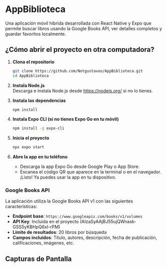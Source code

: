 # AppBiblioteca

Una aplicación móvil híbrida desarrollada con React Native y Expo que permite buscar libros usando la Google Books API, ver detalles completos y guardar favoritos localmente.

## ¿Cómo abrir el proyecto en otra computadora?

1. **Clona el repositorio**
   ```sh
   git clone https://github.com/Notgustavoo/AppBiblioteca.git
   cd AppBiblioteca
   ```
2. **Instala Node.js**  
   Descarga e instala Node.js desde https://nodejs.org/ si no lo tienes.

3. **Instala las dependencias**
   ```sh
   npm install
   ```
4. **Instala Expo CLI (si no tienes Expo Go en tu móvil)**
   ```sh
   npm install -g expo-cli
   ```
5. **Inicia el proyecto**
   ```sh
   npx expo start
   ```
6. **Abre la app en tu teléfono**
   - Descarga la app Expo Go desde Google Play o App Store.
   - Escanea el código QR que aparece en la terminal o en el navegador.
     ¡Listo! Ya puedes usar la app en tu dispositivo.

### Google Books API

La aplicación utiliza la Google Books API v1 con las siguientes características:

- **Endpoint base**: `https://www.googleapis.com/books/v1/volumes`
- **API Key**: Incluida en el proyecto (AIzaSyAAjBJ55ujQWnask-GSS5yKBHpQ6xI-rPM)
- **Límite de resultados**: 20 libros por búsqueda
- **Campos incluidos**: Título, autores, descripción, fecha de publicación, calificaciones, imágenes, etc.

## Capturas de Pantalla
